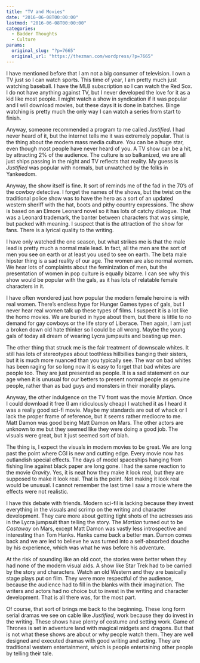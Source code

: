 ```yaml
---
title: "TV and Movies"
date: "2016-06-08T00:00:00"
lastmod: "2016-06-08T00:00:00"
categories:
  - Badder Thoughts
  - Culture
params:
  original_slug: "?p=7665"
  original_url: "https://thezman.com/wordpress/?p=7665"
---
```


I have mentioned before that I am not a big consumer of television. I
own a TV just so I can watch sports. This time of year, I am pretty much
just watching baseball. I have the MLB subscription so I can watch the
Red Sox. I do not have anything against TV, but I never developed the
love for it as a kid like most people. I might watch a show in
syndication if it was popular and I will download movies, but these days
it is done in batches. Binge watching is pretty much the only way I can
watch a series from start to finish.

Anyway, someone recommended a program to me called *Justified*. I had
never heard of it, but the internet tells me it was extremely popular.
That is the thing about the modern mass media culture. You can be a huge
star, even though most people have never heard of you. A TV show can be
a hit, by attracting 2% of the audience. The culture is so balkanized,
we are all just ships passing in the night and TV reflects that reality.
My guess is *Justified* was popular with normals, but unwatched by the
folks in Yankeedom.

Anyway, the show itself is fine. It sort of reminds me of the fad in the
70’s of the cowboy detective. I forget the names of the shows, but the
twist on the traditional police show was to have the hero as a sort of
an updated western sheriff with the hat, boots and pithy country
expressions. The show is based on an Elmore Leonard novel so it has lots
of catchy dialogue. That was a Leonard trademark, the banter between
characters that was simple, but packed with meaning. I suspect that is
the attraction of the show for fans. There is a lyrical quality to the
writing.

I have only watched the one season, but what strikes me is that the male
lead is pretty much a normal male lead. In fact, all the men are the
sort of men you see on earth or at least you used to see on earth. The
beta male hipster thing is a sad reality of our age. The women are also
normal women. We hear lots of complaints about the feminization of men,
but the presentation of women in pop culture is equally bizarre. I can
see why this show would be popular with the gals, as it has lots of
relatable female characters in it.

I have often wondered just how popular the modern female heroine is with
real women. There’s endless hype for Hunger Games types of gals, but I
never hear real women talk up these types of films. I suspect it is a
lot like the homo movies. We are buried in hype about them, but there is
little to no demand for gay cowboys or the life story of Liberace. Then
again, I am just a broken down old hate thinker so I could be all wrong.
Maybe the young gals of today all dream of wearing Lycra jumpsuits and
beating up men.

The other thing that struck me is the fair treatment of downscale
whites. It still has lots of stereotypes about toothless hillbillies
banging their sisters, but it is much more nuanced than you typically
see. The war on bad whites has been raging for so long now it is easy to
forget that bad whites are people too. They are just presented as
people. It is a sad statement on our age when it is unusual for our
betters to present normal people as genuine people, rather than as bad
guys and monsters in their morality plays.

Anyway, the other indulgence on the TV front was the movie *Martian*.
Once I could download it free (I am ridiculously cheap) I watched it as
I heard it was a really good sci-fi movie. Maybe my standards are out of
whack or I lack the proper frame of reference, but it seems rather
mediocre to me. Matt Damon was good being Matt Damon on Mars. The other
actors are unknown to me but they seemed like they were doing a good
job. The visuals were great, but it just seemed sort of blah.

The thing is, I expect the visuals in modern movies to be great. We are
long past the point where CGI is new and cutting edge. Every movie now
has outlandish special effects. The days of model spaceships hanging
from fishing line against black paper are long gone. I had the same
reaction to the movie *Gravity*. Yes, it is neat how they make it look
real, but they are supposed to make it look real. That is the point. Not
making it look real would be unusual. I cannot remember the last time I
saw a movie where the effects were not realistic.

I have this debate with friends. Modern sci-fil is lacking because they
invest everything in the visuals and scrimp on the writing and character
development. They care more about getting tight shots of the actresses
ass in the Lycra jumpsuit than telling the story. The *Martian* turned
out to be *Castaway* on Mars, except Matt Damon was vastly less
introspective and interesting than Tom Hanks. Hanks came back a
better man. Damon comes back and we are led to believe he was turned
into a self-absorbed douche by his experience, which was what he was
before his adventure.

At the risk of sounding like an old coot, the stories were better when
they had none of the modern visual aids. A show like Star Trek had to be
carried by the story and characters. Watch an old Western and they are
basically stage plays put on film. They were more respectful of the
audience, because the audience had to fill in the blanks with their
imagination. The writers and actors had no choice but to invest in the
writing and character development. That is all there was, for the most
part.

Of course, that sort of brings me back to the beginning. These long form
serial dramas we see on cable like *Justified*, work because they do
invest in the writing. These shows have plenty of costume and setting
work. Game of Thrones is set in adventure land with magical midgets and
dragons. But that is not what these shows are about or why people watch
them. They are well designed and executed dramas with good writing and
acting. They are traditional western entertainment, which is people
entertaining other people by telling their tale.
